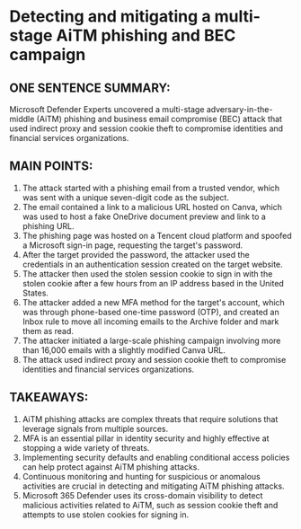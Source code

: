 # Detecting and mitigating a multi-stage AiTM phishing and BEC campaign

## ONE SENTENCE SUMMARY:
Microsoft Defender Experts uncovered a multi-stage adversary-in-the-middle (AiTM) phishing and business email compromise (BEC) attack that used indirect proxy and session cookie theft to compromise identities and financial services organizations.

## MAIN POINTS:

1. The attack started with a phishing email from a trusted vendor, which was sent with a unique seven-digit code as the subject.
2. The email contained a link to a malicious URL hosted on Canva, which was used to host a fake OneDrive document preview and link to a phishing URL.
3. The phishing page was hosted on a Tencent cloud platform and spoofed a Microsoft sign-in page, requesting the target's password.
4. After the target provided the password, the attacker used the credentials in an authentication session created on the target website.
5. The attacker then used the stolen session cookie to sign in with the stolen cookie after a few hours from an IP address based in the United States.
6. The attacker added a new MFA method for the target's account, which was through phone-based one-time password (OTP), and created an Inbox rule to move all incoming emails to the Archive folder and mark them as read.
7. The attacker initiated a large-scale phishing campaign involving more than 16,000 emails with a slightly modified Canva URL.
8. The attack used indirect proxy and session cookie theft to compromise identities and financial services organizations.

## TAKEAWAYS:

1. AiTM phishing attacks are complex threats that require solutions that leverage signals from multiple sources.
2. MFA is an essential pillar in identity security and highly effective at stopping a wide variety of threats.
3. Implementing security defaults and enabling conditional access policies can help protect against AiTM phishing attacks.
4. Continuous monitoring and hunting for suspicious or anomalous activities are crucial in detecting and mitigating AiTM phishing attacks.
5. Microsoft 365 Defender uses its cross-domain visibility to detect malicious activities related to AiTM, such as session cookie theft and attempts to use stolen cookies for signing in.
